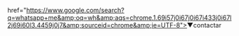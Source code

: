 href="https://www.google.com/search?q=whatsapp+me&amp;oq=wh&amp;aqs=chrome.1.69i57j0i67j0i67i433j0i67l2j69i60l3.4459j0j7&amp;sourceid=chrome&amp;ie=UTF-8"><span class="redButton">▼contactar</span></a></strong></p>

